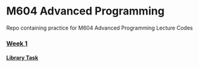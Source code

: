# M604 Advanced Programming

Repo containing practice for M604 Advanced Programming Lecture Codes

### [Week 1](./src/main/java/org/thakur/lecture1/Main.java)
#### [Library Task](./src/main/java/org/thakur/lecture1/oops/library/LibraryTest.java)